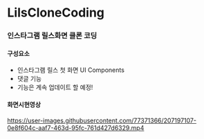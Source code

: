 # LilsCloneCoding
### 인스타그램 릴스화면 클론 코딩

#### 구성요소
- 인스타그램 릴스 첫 화면 UI Components
- 댓글 기능
- 기능은 계속 업데이트 할 예정!

#### 화면시현영상


https://user-images.githubusercontent.com/77371366/207197107-0e8f604c-aaf7-463d-95fc-761d427d6329.mp4

